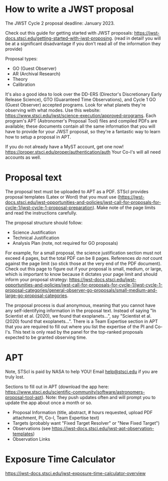 # How to write a JWST proposal

The JWST Cycle 2 proposal deadline: January 2023.

Check out this guide for getting started with JWST proposals: https://jwst-docs.stsci.edu/getting-started-with-jwst-proposing. (read in detail! you will be at a significant disadvantage if you don't read all of the information they provide)

Proposal types:
* GO (Guest Observer)
* AR (Archival Research)
* Theory
* Calibration

It's also a good idea to look over the DD-ERS (Director's Discretionary Early Release Science), GTO (Guaranteed Time Observations), and Cycle 1 GO (Guest Observer) accepted programs. Look for what planets they're observing with what modes. Use this website: https://www.stsci.edu/jwst/science-execution/approved-programs. Each program's APT (Astronomer's Proposal Tool) files and compiled PDFs are available; these documents contain all the same information that you will have to provide for your JWST proposal, so they're a fantastic way to learn how to setup a proposal in APT. 

If you do not already have a MyST account, get one now! https://proper.stsci.edu/proper/authentication/auth Your Co-I's will all need accounts as well.

# Proposal text

The proposal text must be uploaded to APT as a PDF. STScI provides proposal templates (Latex or Word) that you must use (https://jwst-docs.stsci.edu/jwst-opportunities-and-policies/jwst-call-for-proposals-for-cycle-1/jwst-cycle-1-proposal-preparation). Make note of the page limits and read the instructions carefully. 

The proposal structure should follow:
* Science Justification
* Technical Justification
* Analysis Plan (note, not required for GO proposals)

For example, for a small proposal, the science justification section must not exceed 4 pages, but the total PDF can be 8 pages. References *do not* count against the page limit (so stick those at the very end of the PDF document). Check out this page to figure out if your proposal is small, medium, or large, which is important to know because it dictates your page limit and should inform your proposal strategy: https://jwst-docs.stsci.edu/jwst-opportunities-and-policies/jwst-call-for-proposals-for-cycle-1/jwst-cycle-1-proposal-categories/general-observer-go-proposals/small-medium-and-large-go-proposal-categories.

The proposal process is dual anonymous, meaning that you cannot have any self-identifying information in the proposal text. Instead of saying "In Scientist et al. (2020), we found that exoplanets...", say "Scientist et al. (2020) found that exoplanets...". There is a Team Expertise section in APT that you are required to fill out where you list the expertise of the PI and Co-I's. This text is only read by the panel for the top-ranked proposals expected to be granted observing time. 

# APT

Note, STScI is paid by NASA to help YOU! Email help@stsci.edu if you are truly lost.

Sections to fill out in APT (download the app here: https://www.stsci.edu/scientific-community/software/astronomers-proposal-tool-apt). Note: they push updates often and will prompt you to update the app about once a month or so.
* Proposal Information (title, abstract, # hours requested, upload PDF attachment, PI, Co-I, Team Expertise text)
* Targets (probably want "Fixed Target Resolver" or "New Fixed Target")
* Observations (see https://jwst-docs.stsci.edu/jwst-apt-observation-templates)
* Observation Links

# Exposure Time Calculator

https://jwst-docs.stsci.edu/jwst-exposure-time-calculator-overview 

